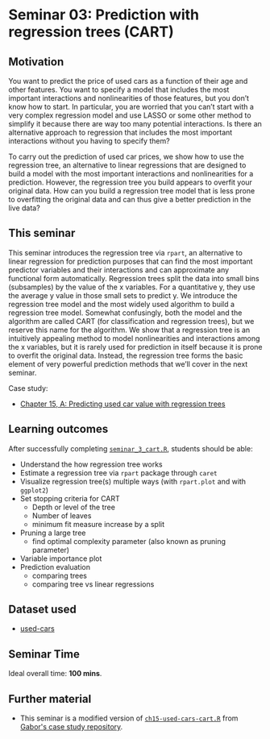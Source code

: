 # Seminar 03: Prediction with regression trees (CART)

## Motivation

You want to predict the price of used cars as a function of their age and other features. You want to specify a model that includes the most important interactions and nonlinearities of those features, but you don’t know how to start. In particular, you are worried that you can’t start with a very complex regression model and use LASSO or some other method to simplify it because there are way too many potential interactions. Is there an alternative approach to regression that includes the most important interactions without you having to specify them?

To carry out the prediction of used car prices, we show how to use the regression tree, an alternative to linear regressions that are designed to build a model with the most important interactions and nonlinearities for a prediction. However, the regression tree you build appears to overfit your original data. How can you build a regression tree model that is less prone to overfitting the original data and can thus give a better prediction in the live data?


## This seminar

This seminar introduces the regression tree via `rpart`, an alternative to linear regression for prediction purposes that can find the most important predictor variables and their interactions and can approximate any functional form automatically. Regression trees split the data into small bins (subsamples) by the value of the x variables. For a quantitative y, they use the average y value in those small sets to predict y. We introduce the regression tree model and the most widely used algorithm to build a regression tree model. Somewhat confusingly, both the model and the algorithm are called CART (for classification and regression trees), but we reserve this name for the algorithm. We show that a regression tree is an intuitively appealing method to model nonlinearities and interactions among the x variables, but it is rarely used for prediction in itself because it is prone to overfit the original data. Instead, the regression tree forms the basic element of very powerful prediction methods that we’ll cover in the next seminar.

Case study:
  - [Chapter 15, A: Predicting used car value with regression trees](https://gabors-data-analysis.com/casestudies/#ch15a-predicting-used-car-value-with-regression-trees)

## Learning outcomes
After successfully completing [`seminar_3_cart.R`](https://github.com/gabors-data-analysis/da-coding-rstats/blob/main/partIII-case-studies/seminar03-cart-used-cars/seminar_3_cart.R), students should be able:

  - Understand the how regression tree works
  - Estimate a regression tree via `rpart` package through `caret`
  - Visualize regression tree(s) multiple ways (with `rpart.plot` and with `ggplot2`)
  - Set stopping criteria for CART
    - Depth or level of the tree
    - Number of leaves
    - minimum fit measure increase by a split
  - Pruning a large tree
    - find optimal complexity parameter (also known as pruning parameter)
  - Variable importance plot
  - Prediction evaluation
    - comparing trees
    - comparing tree vs linear regressions

## Dataset used

  - [used-cars](https://gabors-data-analysis.com/datasets/#used-cars)

## Seminar Time

Ideal overall time: **100 mins**.


## Further material

  - This seminar is a modified version of [`ch15-used-cars-cart.R`](https://github.com/gabors-data-analysis/da_case_studies/blob/master/ch15-used-cars-cart/ch15-used-cars-cart.R) from [Gabor's case study repository](https://github.com/gabors-data-analysis/da_case_studies).

